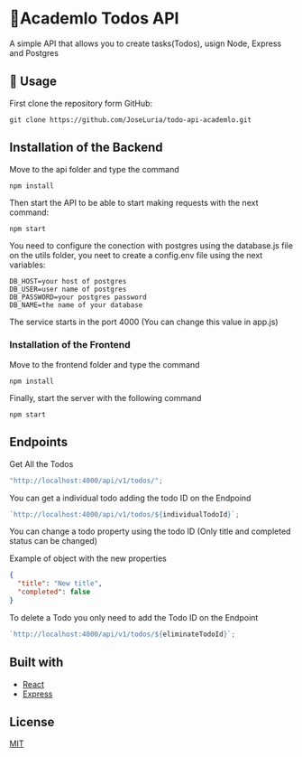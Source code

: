 # 🤖Academlo Todos API

A simple API that allows you to create tasks(Todos), usign Node, Express and Postgres

## 🚀 Usage

First clone the repository form GitHub:

```shell
git clone https://github.com/JoseLuria/todo-api-academlo.git
```

## Installation of the Backend

Move to the api folder and type the command

```shell
npm install
```

Then start the API to be able to start making requests with the next command:

```shell
npm start
```

You need to configure the conection with postgres using the database.js file on the utils folder, you neet to create a config.env file using the next variables:

```shell
DB_HOST=your host of postgres
DB_USER=user name of postgres
DB_PASSWORD=your postgres password
DB_NAME=the name of your database
```

The service starts in the port 4000 (You can change this value in app.js)

### Installation of the Frontend

Move to the frontend folder and type the command

```shell
npm install
```

Finally, start the server with the following command

```shell
npm start
```

## Endpoints

Get All the Todos

```js
"http://localhost:4000/api/v1/todos/";
```

You can get a individual todo adding the todo ID on the Endpoind

```js
`http://localhost:4000/api/v1/todos/${individualTodoId}`;
```

You can change a todo property using the todo ID (Only title and completed status can be changed)

Example of object with the new properties

```json
{
  "title": "New title",
  "completed": false
}
```

To delete a Todo you only need to add the Todo ID on the Endpoint

```js
`http://localhost:4000/api/v1/todos/${eliminateTodoId}`;
```

## Built with

- [React](https://reactjs.org/)
- [Express](https://expressjs.com/)

## License

[MIT](https://opensource.org/licenses/MIT)
